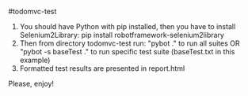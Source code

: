 #todomvc-test

1. You should have Python with pip installed, then you have to install Selenium2Library: pip install robotframework-selenium2library
2. Then from directory todomvc-test run: "pybot ." to run all suites OR "pybot -s baseTest ."  to run specific test suite (baseTest.txt in this example)
3. Formatted test results are presented in report.html

Please, enjoy! 